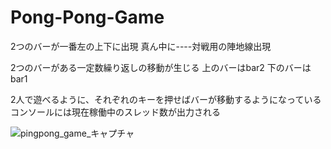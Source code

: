 # Pong-Pong-Game
2つのバーが一番左の上下に出現
真ん中に----対戦用の陣地線出現

2つのバーがある一定数繰り返しの移動が生じる
上のバーはbar2
下のバーはbar1

2人で遊べるように、それぞれのキーを押せばバーが移動するようになっている
コンソールには現在稼働中のスレッド数が出力される

![pingpong_game_キャプチャ](https://user-images.githubusercontent.com/39981286/129738799-99411254-d9a2-4994-8782-0519a94b22b6.PNG)
